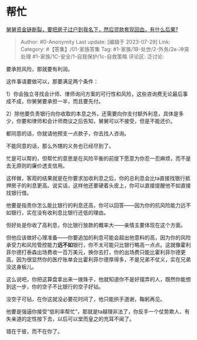 # 帮忙
[舅舅资金链断裂，要把房子过户到我名下，然后贷款套现回血，有什么后果?](https://www.zhihu.com/question/610773283/answer/3140038571)

> Author: #0-Anonymity
> Last update: [编辑于 2023-07-29]
> Link:
> Category: #【答集】/01-家族答集 
> Tag: #1-家族/1B-处世/2-外务/2e-冲突处理 #1-家族/1C-安全/1-自我保护/1c-自救策略
> 评论区:
> 泛讨论:

要承担风险，那就要有利润。

这件事请要做可以，那要满足两个条件：

1）你会独立寻找会计师、律师询问方案的可行性和风险，这些咨询费无论最后事成不成，你舅舅要承担一半，而且要先付。

2）除他要负责银行向你收取的本息之外，还需要向你支付额外利息，具体是多少，你要和律师和会计师商议之后告知，舅舅可以不接受，但是不能还价。

都同意的话，你就请他预支一点款子，你去找人咨询。

不能同意的话，那么外甥的义务也已经尽到了。

忙是可以帮的，但帮忙的意思是在风险平衡的前提下愿意为你忍一忍麻烦，而不是去无原则的廉价透支信用。

这样做，客观的结果就是在你要求加收利息之后，你的总利息会比ta直接找银行抵押房子的利息更高。说实话，这样他还要硬着头皮上，你可以直接提醒他不如直接找银行借。

他要是指责你怎么能比银行的利息还高，你可以回答——因为你的抗风险能力远不如银行，实在没有收利息比银行还低的理由。

但好处是你收了高利息，你比银行放款的概率大——亲情主要体现在这个方面。

但他应该做好心理准备——你要追加的利息可能会超出他意料的高，因为你的风险承受力和风险管控能力**远不如**银行，你不太可能只比银行略高一点点。这就像霍利菲尔德打泰森出场费收一百万美元，换你去打，你的出场费只能比霍利菲尔德更高，因为很显然你的医疗账单会比霍利菲尔德厚得多，不是兄弟不仗义，实在兄弟没这身板儿。

这么说吧，你把这算盘拿出来一拨珠子，他就知道你不是好摆弄的人，既然你能想到这一步，你的空子不比银行的空子好钻。

没空子可钻，在你这就没必要花时间了，他只能拱手道谢，鞠躬再见。

他要是强逼你接受“低利率帮忙”，那就是ta越理非法了，你反手一个仗势欺人、有失亲道的定性按下去，以后可以堂而皇之的充耳不闻了。

错在于彼，而不在你了。
